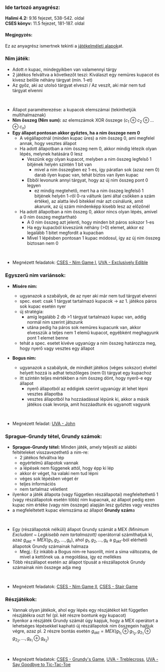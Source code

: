 ### Ide tartozó anyagrész:

**Halimi 4.2:** 9.16 fejezet, 538-542. oldal<br>
**CSES könyv:** 11.5 fejezet, 181-187. oldal

#### Megjegyzés:

Ez az anyagrész ismertnek tekinti a [játékelméleti alapok](../../Jatekelmelet)at.

### Nim játék:

- Adott $n$ kupac, mindegyikben van valamennyi tárgy
- 2 játékos felváltva a következőt teszi: Kiválaszt egy nemüres kupacot és kivesz belőle néhány tárgyat (min. 1-et)
- Az győz, aki az utolsó tárgyat elveszi / Az veszít, aki már nem tud tárgyat elvenni

<br>

- Állapot paraméterezése: a kupacok elemszámai (tekinthetjük multihalmaznak)
- **Nim összeg (Nim sum):** az elemszámok XOR összege ($c_1 \oplus c_2 \oplus ... \oplus c_n$)
- **Egy állapot pontosan akkor győztes, ha a nim összege nem 0**
    - A végállapotnál (minden kupac üres) a nim összeg 0, ami megfelel annak, hogy vesztes állapot
    - Ha adott állapotban a nim összeg nem 0, akkor mindig létezik olyan lépés, melynek hatására 0 lesz
        - Veszünk egy olyan kupacot, melyben a nim összeg legfelső 1 bitjének helyén szintén 1 bit van
            - mivel a nim összegben ez 1-es, így páratlan sok (azaz nem 0) darab ilyen kupac van, tehát biztos van ilyen kupac
        - Ebből levonunk annyi tárgyat, hogy az új nim összeg pont 0 legyen
            - ez mindig megtehető, mert ha a nim összeg legfelső 1 bitjének helyén 1-ről 0-ra váltunk (ami által csökken a szám értéke), az alatta lévő bitekkel már azt csinálunk, amit akarunk, az új szám mindenképp kisebb lesz az előzőnél
    - Ha adott állapotban a nim összeg 0, akkor nincs olyan lépés, amivel a 0 nim összeg megtartható
        - A 0 nim összeg azt jelenti, hogy minden bit páros sokszor 1-es
        - Ha egy kupacból kiveszünk néhány (>0) elemet, akkor ez legalább 1 bitet megfordít a kupacban
        - Mivel 1 lépésben pontosan 1 kupac módosul, így az új nim összeg biztosan nem 0

<br>

- Megnézett feladatok: 
[CSES - Nim Game I](https://cses.fi/problemset/task/1730), 
[UVA - Exclusively Edible](https://onlinejudge.org/index.php?option=com_onlinejudge&Itemid=8&page=show_problem&problem=2286)

### Egyszerű nim variánsok:

- **Misére nim:**
    - ugyanazok a szabályok, de az nyer aki már nem tud tárgyat elvenni
    - spec. eset: csak 1 tárgyat tartalmazó kupacok $\rightarrow$ az 1. játékos páros sok kupac esetén nyer
    - új stratégia:
        - amíg legalább 2 db >1 tárgyat tartalmazó kupac van, addig normál nim szerint játszunk
        - utána pedig ha páros sok nemüres kupacunk van, akkor elvesszük a teljes nem 1 elemű kupacot, egyébként meghagyunk pont 1 elemet benne
    - tehát a spec. esetet kivéve ugyanúgy a nim összeg határozza meg, hogy nyerő vagy vesztes egy állapot

- **Bogus nim:**
    - ugyanazok a szabályok, de mindkét játékos (véges sokszor) elvétel helyett hozzá is adhat tetszőleges (nem 0) tárgyat egy kupachoz
    - itt szintén teljes mértékben a nim összeg dönt, hogy nyerő-e egy állapot
        - nyerő állapotból az eddigiek szerint ugyanúgy át lehet lépni vesztes állapotba
        - vesztes állapotból ha hozzáadással lépünk ki, akkor a másik játékos csak levonja, amit hozzáadtunk és ugyanott vagyunk
<br>

- Megnézett feladat: 
[UVA - John](https://onlinejudge.org/index.php?option=com_onlinejudge&Itemid=8&page=show_problem&problem=4341)

### Sprague-Grundy tétel, Grundy számok:

- **Sprague-Grundy tétel:** Minden játék, amely teljesíti az alábbi feltételeket visszavezethető a nim-re:
    - 2 játékos felváltva lép
    - egyértelmű állapotok vannak
    - a lépések nem függenek attól, hogy épp ki lép
    - akkor ér véget, ha valaki nem tud lépni
    - véges sok lépésben véget ér
    - teljes információs
    - nem tartalmaz véletlent
- ilyenkor a játék állapota (vagy független részállapotai) megfeleltethető 1 (vagy részállapotok esetén több) nim kupacnak, az állapot pedig ezen kupac nim értéke (vagy nim összege) alapján lesz győztes vagy vesztes
- a megfeleltetett kupac elemszáma az állapot **Grundy szám**a

<br>

- Egy (részállapotok nélküli) állapot Grundy számát a MEX *(Minimum Excludant ~ Legkisebb nem tartalmazott)* operátorral számíthatjuk ki, azaz $g_{akt}=MEX(g_1, g_2, ..., g_k)$, ahol $g_1, g_2, ..., g_k$ a $g_{akt}$-ból elérhető állapotok Grundy számainak halmaza
    - Megj.: Ez inkább a Bogus nim-re hasonlít, mint a sima változatra, de mivel a kettőnek ua. a megoldása, így ez mellékes
- Több részállapot esetén az állapot típusát a részállapotok Grundy számainak nim összege adja meg

<br>

- Megnézett feladatok: 
[CSES - Nim Game II](https://cses.fi/problemset/task/1098), 
[CSES - Stair Game](https://cses.fi/problemset/task/1099)

### Részjátékok:

- Vannak olyan játékok, ahol egy lépés egy részjátékot két független részjátékra oszt fel (pl. két részre bontunk egy kupacot)
- Ilyenkor a részjáték Grundy számát úgy kapjuk, hogy a MEX operátort a lehetséges lépésekkel kapható új részállapotok nim összegein hajtjuk végre, azaz pl. 2 részre bontás esetén $g_{akt}=MEX(g_{1_1} \oplus g_{1_2}, g_{2_1} \oplus g_{2_2}, ..., g_{k_1} \oplus g_{k_2})$

<br>

- Megnézett feladatok: 
[CSES - Grundy's Game](https://cses.fi/problemset/task/2207), 
[UVA - Treblecross](https://onlinejudge.org/index.php?option=com_onlinejudge&Itemid=8&category=17&page=show_problem&problem=1502), 
[UVA - Say Goodbye to Tic-Tac-Toe](https://onlinejudge.org/index.php?option=com_onlinejudge&Itemid=8&category=27&page=show_problem&problem=2529)
